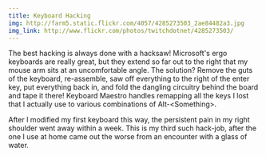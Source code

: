 ```yaml
---
title: Keyboard Hacking 
img: http://farm5.static.flickr.com/4057/4285273503_2ae84482a3.jpg 
img_link: http://www.flickr.com/photos/twitchdotnet/4285273503/ 
---
```

The best hacking is always done with a hacksaw! Microsoft's ergo keyboards are really great, but they extend so far out to the right that my mouse arm sits at an uncomfortable angle. The solution? Remove the guts of the keyboard, re-assemble, saw off everything to the right of the enter key, put everything back in, and fold the dangling circuitry behind the board and tape it there!  Keyboard Maestro handles remapping all the keys I lost that I actually use to various combinations of Alt-&lt;Something&gt;. 

After I modified my first keyboard this way, the persistent pain in my right shoulder went away within a week.   This is my third such hack-job, after the one I use at home came out the worse from an encounter with a glass of water.